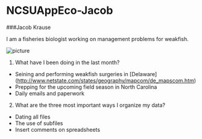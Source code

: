 # NCSUAppEco-Jacob
###Jacob Krause

I am a fisheries biologist working on management problems for weakfish.

![picture](http://www.google.com/imgres?imgurl=http://dnr2.maryland.gov/fisheries/fishfacts/weakfish.gif&imgrefurl=http://dnr2.maryland.gov/Fisheries/Pages/Fish-Facts.aspx?fishname%3DWeakfish&h=208&w=500&tbnid=EWtiKYOHg6VyYM:&tbnh=83&tbnw=200&usg=__ZAUT1ctysDMNmQX1CoCG8jsbvvg=&docid=Hiw44SjtIzksGM&itg=1)

1. What have I been doing in the last month?
  * Seining and performing weakfish surgeries in [Delaware] (http://www.netstate.com/states/geography/mapcom/de_mapscom.htm)
  * Prepping for the upcoming field season in North Carolina
  * Daily emails and paperwork
  
2. What are the three most important ways I organize my data?
  * Dating all files
  * The use of subfiles
  * Insert comments on spreadsheets
